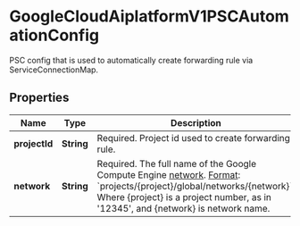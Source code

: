 

# GoogleCloudAiplatformV1PSCAutomationConfig

PSC config that is used to automatically create forwarding rule via ServiceConnectionMap.

## Properties

| Name | Type | Description | Notes |
|------------ | ------------- | ------------- | -------------|
|**projectId** | **String** | Required. Project id used to create forwarding rule. |  [optional] |
|**network** | **String** | Required. The full name of the Google Compute Engine [network](https://cloud.google.com/compute/docs/networks-and-firewalls#networks). [Format](https://cloud.google.com/compute/docs/reference/rest/v1/networks/insert): &#x60;projects/{project}/global/networks/{network}&#x60;. Where {project} is a project number, as in &#39;12345&#39;, and {network} is network name. |  [optional] |



